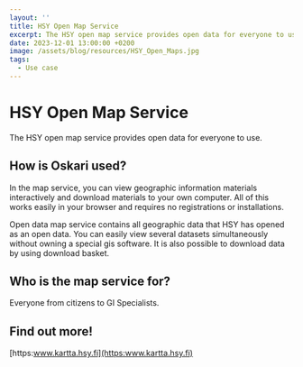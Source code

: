 ```yaml
---
layout: ''
title: HSY Open Map Service
excerpt: The HSY open map service provides open data for everyone to use.
date: 2023-12-01 13:00:00 +0200
image: /assets/blog/resources/HSY_Open_Maps.jpg
tags:
  - Use case
---
```


# HSY Open Map Service

The HSY open map service provides open data for everyone to use.

## How is Oskari used?

In the map service, you can view geographic information materials interactively and download materials to your own computer. All of this works easily in your browser and requires no registrations or installations.

Open data map service contains all geographic data that HSY has opened as an open data. You can easily view several datasets simultaneously without owning a special gis software. It is also possible to download data by using download basket.

## Who is the map service for?

Everyone from citizens to GI Specialists.

## Find out more!

[https:www.kartta.hsy.fi](https:www.kartta.hsy.fi)
